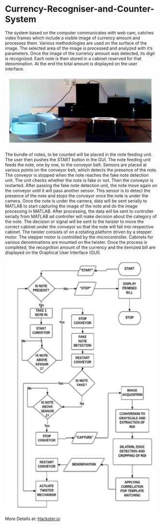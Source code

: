 # Currency-Recogniser-and-Counter-System
The system based on the computer communicates with web cam, catches video frames which include a visible image of currency amount and processes them. Various methodologies are used on the surface of the image. The selected area of the image is processed and analyzed with it’s parameters. Once the image of the currency amount was detected, its digit is recognized. Each note is then stored in a cabinet reserved for that denomination. At the end the total amount is displayed on the user interface.

![Block Diagram](https://github.com/vv258/Currency-Recogniser-and-Counter-System/blob/master/images/1.png)


The bundle of notes, to be counted will be placed in the note feeding unit. The user then pushes the START button in the GUI. The note feeding unit feeds the note, one by one, to the conveyor belt. Sensors are placed at various points on the conveyor belt, which detects the presence of the note. The conveyor is stopped when the note reaches the fake note detection unit. The unit checks whether the note is fake or not. Then the conveyor is restarted. After passing the fake note detection unit, the note move again on the conveyor until it will pass another sensor. This sensor is to detect the presence of the note and stops the conveyor once the note is under the camera.
Once the note is under the camera, data will be sent serially to MATLAB to start capturing the image of the note and do the image processing in MATLAB. After processing, the data will be sent to controller serially from MATLAB ad controller will make decision about the category of the note. The decision or signal will be sent to the twister to move the correct cabinet under the conveyor so that the note will fall into respective cabinet. The twister consists of on a rotating platform driven by a stepper motor. The stepper motor is controlled by the microcontroller. Cabinets for various denominations are mounted on the twister. Once the process is completed, the recognition amount of the currency and the itemized bill are displayed on the Graphical User Interface (GUI).

![Flow Chart](https://github.com/vv258/Currency-Recogniser-and-Counter-System/blob/master/images/2.png)


More Details at: [Hackster.io](https://www.hackster.io/vipinvngpl1992/currency-recognizer-and-counter-system-cbfbee "Currency Recogniser and Counter System")
